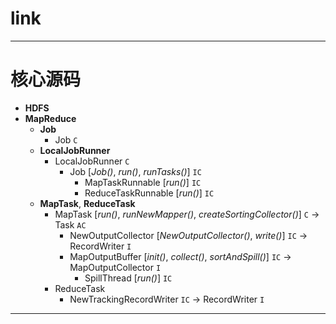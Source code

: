 
# link

---

# 核心源码

  * __HDFS__
  * __MapReduce__
    * __Job__
      * Job `C`
    * __LocalJobRunner__
      * LocalJobRunner `C`
        * Job \[_Job()_, _run()_, _runTasks()_\] `IC`
          * MapTaskRunnable \[_run()_\] `IC`
          * ReduceTaskRunnable \[_run()_\] `IC`
    * __MapTask__, __ReduceTask__
      * MapTask \[_run()_, _runNewMapper()_, _createSortingCollector()_\] `C` -> Task `AC`
        * NewOutputCollector \[_NewOutputCollector()_, _write()_\] `IC` -> RecordWriter `I`
        * MapOutputBuffer \[_init()_, _collect()_, _sortAndSpill()_\] `IC` -> MapOutputCollector `I`
          * SpillThread \[_run()_\] `IC`
      * ReduceTask
        * NewTrackingRecordWriter `IC` -> RecordWriter `I`

---
